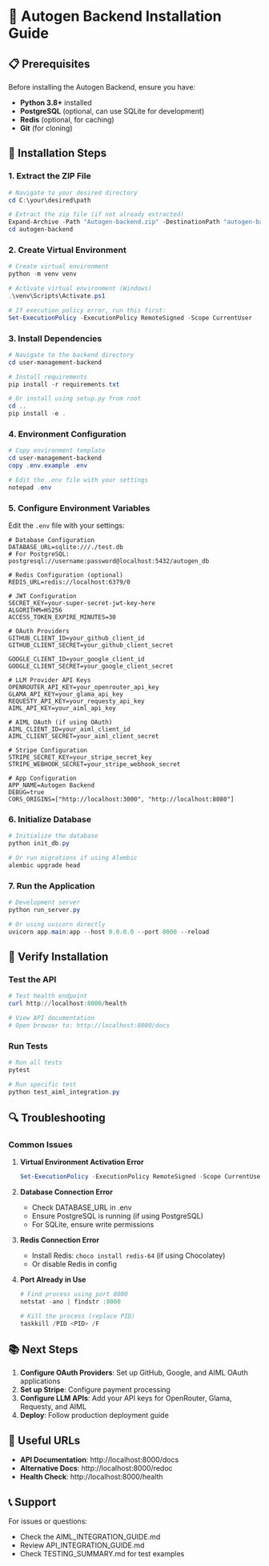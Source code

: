 # 🚀 Autogen Backend Installation Guide

## 📋 Prerequisites

Before installing the Autogen Backend, ensure you have:

- **Python 3.8+** installed
- **PostgreSQL** (optional, can use SQLite for development)
- **Redis** (optional, for caching)
- **Git** (for cloning)

## 🔧 Installation Steps

### 1. Extract the ZIP File
```powershell
# Navigate to your desired directory
cd C:\your\desired\path

# Extract the zip file (if not already extracted)
Expand-Archive -Path "Autogen-backend.zip" -DestinationPath "autogen-backend"
cd autogen-backend
```

### 2. Create Virtual Environment
```powershell
# Create virtual environment
python -m venv venv

# Activate virtual environment (Windows)
.\venv\Scripts\Activate.ps1

# If execution policy error, run this first:
Set-ExecutionPolicy -ExecutionPolicy RemoteSigned -Scope CurrentUser
```

### 3. Install Dependencies
```powershell
# Navigate to the backend directory
cd user-management-backend

# Install requirements
pip install -r requirements.txt

# Or install using setup.py from root
cd ..
pip install -e .
```

### 4. Environment Configuration
```powershell
# Copy environment template
cd user-management-backend
copy .env.example .env

# Edit the .env file with your settings
notepad .env
```

### 5. Configure Environment Variables
Edit the `.env` file with your settings:

```env
# Database Configuration
DATABASE_URL=sqlite:///./test.db
# For PostgreSQL: postgresql://username:password@localhost:5432/autogen_db

# Redis Configuration (optional)
REDIS_URL=redis://localhost:6379/0

# JWT Configuration
SECRET_KEY=your-super-secret-jwt-key-here
ALGORITHM=HS256
ACCESS_TOKEN_EXPIRE_MINUTES=30

# OAuth Providers
GITHUB_CLIENT_ID=your_github_client_id
GITHUB_CLIENT_SECRET=your_github_client_secret

GOOGLE_CLIENT_ID=your_google_client_id
GOOGLE_CLIENT_SECRET=your_google_client_secret

# LLM Provider API Keys
OPENROUTER_API_KEY=your_openrouter_api_key
GLAMA_API_KEY=your_glama_api_key
REQUESTY_API_KEY=your_requesty_api_key
AIML_API_KEY=your_aiml_api_key

# AIML OAuth (if using OAuth)
AIML_CLIENT_ID=your_aiml_client_id
AIML_CLIENT_SECRET=your_aiml_client_secret

# Stripe Configuration
STRIPE_SECRET_KEY=your_stripe_secret_key
STRIPE_WEBHOOK_SECRET=your_stripe_webhook_secret

# App Configuration
APP_NAME=Autogen Backend
DEBUG=true
CORS_ORIGINS=["http://localhost:3000", "http://localhost:8080"]
```

### 6. Initialize Database
```powershell
# Initialize the database
python init_db.py

# Or run migrations if using Alembic
alembic upgrade head
```

### 7. Run the Application
```powershell
# Development server
python run_server.py

# Or using uvicorn directly
uvicorn app.main:app --host 0.0.0.0 --port 8000 --reload
```

## 🧪 Verify Installation

### Test the API
```powershell
# Test health endpoint
curl http://localhost:8000/health

# View API documentation
# Open browser to: http://localhost:8000/docs
```

### Run Tests
```powershell
# Run all tests
pytest

# Run specific test
python test_aiml_integration.py
```

## 🔍 Troubleshooting

### Common Issues

1. **Virtual Environment Activation Error**
   ```powershell
   Set-ExecutionPolicy -ExecutionPolicy RemoteSigned -Scope CurrentUser
   ```

2. **Database Connection Error**
   - Check DATABASE_URL in .env
   - Ensure PostgreSQL is running (if using PostgreSQL)
   - For SQLite, ensure write permissions

3. **Redis Connection Error**
   - Install Redis: `choco install redis-64` (if using Chocolatey)
   - Or disable Redis in config

4. **Port Already in Use**
   ```powershell
   # Find process using port 8000
   netstat -ano | findstr :8000
   
   # Kill the process (replace PID)
   taskkill /PID <PID> /F
   ```

## 📚 Next Steps

1. **Configure OAuth Providers**: Set up GitHub, Google, and AIML OAuth applications
2. **Set up Stripe**: Configure payment processing
3. **Configure LLM APIs**: Add your API keys for OpenRouter, Glama, Requesty, and AIML
4. **Deploy**: Follow production deployment guide

## 🔗 Useful URLs

- **API Documentation**: http://localhost:8000/docs
- **Alternative Docs**: http://localhost:8000/redoc
- **Health Check**: http://localhost:8000/health

## 📞 Support

For issues or questions:
- Check the AIML_INTEGRATION_GUIDE.md
- Review API_INTEGRATION_GUIDE.md
- Check TESTING_SUMMARY.md for test examples

